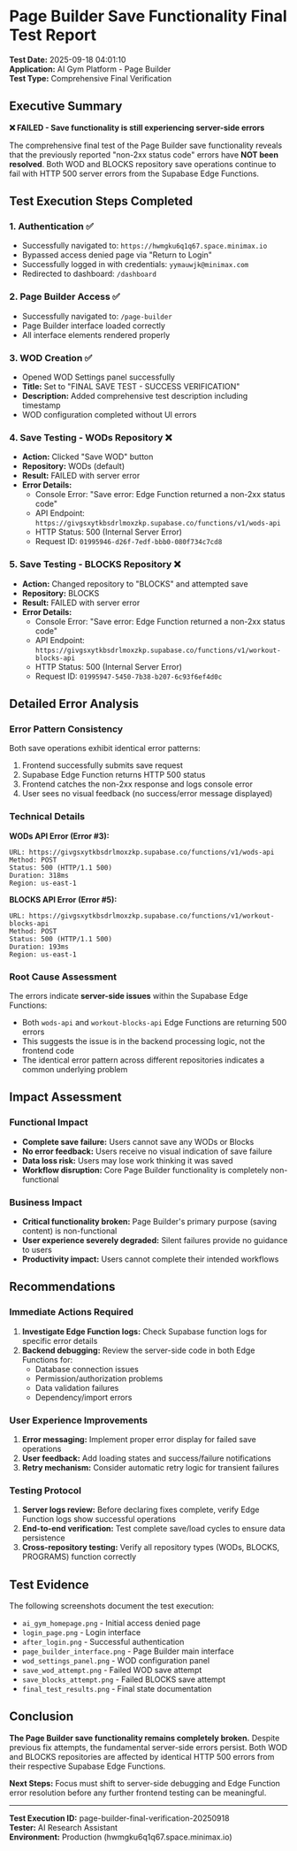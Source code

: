 # Page Builder Save Functionality Final Test Report

**Test Date:** 2025-09-18 04:01:10  
**Application:** AI Gym Platform - Page Builder  
**Test Type:** Comprehensive Final Verification  

## Executive Summary

**❌ FAILED - Save functionality is still experiencing server-side errors**

The comprehensive final test of the Page Builder save functionality reveals that the previously reported "non-2xx status code" errors have **NOT been resolved**. Both WOD and BLOCKS repository save operations continue to fail with HTTP 500 server errors from the Supabase Edge Functions.

## Test Execution Steps Completed

### 1. Authentication ✅
- Successfully navigated to: `https://hwmgku6q1q67.space.minimax.io`
- Bypassed access denied page via "Return to Login" 
- Successfully logged in with credentials: `yymauwjk@minimax.com`
- Redirected to dashboard: `/dashboard`

### 2. Page Builder Access ✅
- Successfully navigated to: `/page-builder`
- Page Builder interface loaded correctly
- All interface elements rendered properly

### 3. WOD Creation ✅
- Opened WOD Settings panel successfully
- **Title:** Set to "FINAL SAVE TEST - SUCCESS VERIFICATION" 
- **Description:** Added comprehensive test description including timestamp
- WOD configuration completed without UI errors

### 4. Save Testing - WODs Repository ❌
- **Action:** Clicked "Save WOD" button
- **Repository:** WODs (default)
- **Result:** FAILED with server error
- **Error Details:**
  - Console Error: "Save error: Edge Function returned a non-2xx status code"
  - API Endpoint: `https://givgsxytkbsdrlmoxzkp.supabase.co/functions/v1/wods-api`
  - HTTP Status: 500 (Internal Server Error)
  - Request ID: `01995946-d26f-7edf-bbb0-080f734c7cd8`

### 5. Save Testing - BLOCKS Repository ❌
- **Action:** Changed repository to "BLOCKS" and attempted save
- **Repository:** BLOCKS
- **Result:** FAILED with server error
- **Error Details:**
  - Console Error: "Save error: Edge Function returned a non-2xx status code"
  - API Endpoint: `https://givgsxytkbsdrlmoxzkp.supabase.co/functions/v1/workout-blocks-api`
  - HTTP Status: 500 (Internal Server Error)
  - Request ID: `01995947-5450-7b38-b207-6c93f6ef4d0c`

## Detailed Error Analysis

### Error Pattern Consistency
Both save operations exhibit identical error patterns:
1. Frontend successfully submits save request
2. Supabase Edge Function returns HTTP 500 status
3. Frontend catches the non-2xx response and logs console error
4. User sees no visual feedback (no success/error message displayed)

### Technical Details

**WODs API Error (Error #3):**
```
URL: https://givgsxytkbsdrlmoxzkp.supabase.co/functions/v1/wods-api
Method: POST
Status: 500 (HTTP/1.1 500)
Duration: 318ms
Region: us-east-1
```

**BLOCKS API Error (Error #5):**
```
URL: https://givgsxytkbsdrlmoxzkp.supabase.co/functions/v1/workout-blocks-api  
Method: POST
Status: 500 (HTTP/1.1 500)
Duration: 193ms
Region: us-east-1
```

### Root Cause Assessment
The errors indicate **server-side issues** within the Supabase Edge Functions:
- Both `wods-api` and `workout-blocks-api` Edge Functions are returning 500 errors
- This suggests the issue is in the backend processing logic, not the frontend code
- The identical error pattern across different repositories indicates a common underlying problem

## Impact Assessment

### Functional Impact
- **Complete save failure:** Users cannot save any WODs or Blocks
- **No error feedback:** Users receive no visual indication of save failure
- **Data loss risk:** Users may lose work thinking it was saved
- **Workflow disruption:** Core Page Builder functionality is completely non-functional

### Business Impact
- **Critical functionality broken:** Page Builder's primary purpose (saving content) is non-functional
- **User experience severely degraded:** Silent failures provide no guidance to users
- **Productivity impact:** Users cannot complete their intended workflows

## Recommendations

### Immediate Actions Required
1. **Investigate Edge Function logs:** Check Supabase function logs for specific error details
2. **Backend debugging:** Review the server-side code in both Edge Functions for:
   - Database connection issues
   - Permission/authorization problems
   - Data validation failures
   - Dependency/import errors

### User Experience Improvements
1. **Error messaging:** Implement proper error display for failed save operations
2. **User feedback:** Add loading states and success/failure notifications
3. **Retry mechanism:** Consider automatic retry logic for transient failures

### Testing Protocol
1. **Server logs review:** Before declaring fixes complete, verify Edge Function logs show successful operations
2. **End-to-end verification:** Test complete save/load cycles to ensure data persistence
3. **Cross-repository testing:** Verify all repository types (WODs, BLOCKS, PROGRAMS) function correctly

## Test Evidence

The following screenshots document the test execution:
- `ai_gym_homepage.png` - Initial access denied page
- `login_page.png` - Login interface  
- `after_login.png` - Successful authentication
- `page_builder_interface.png` - Page Builder main interface
- `wod_settings_panel.png` - WOD configuration panel
- `save_wod_attempt.png` - Failed WOD save attempt
- `save_blocks_attempt.png` - Failed BLOCKS save attempt
- `final_test_results.png` - Final state documentation

## Conclusion

**The Page Builder save functionality remains completely broken.** Despite previous fix attempts, the fundamental server-side errors persist. Both WOD and BLOCKS repositories are affected by identical HTTP 500 errors from their respective Supabase Edge Functions.

**Next Steps:** Focus must shift to server-side debugging and Edge Function error resolution before any further frontend testing can be meaningful.

---
**Test Execution ID:** page-builder-final-verification-20250918  
**Tester:** AI Research Assistant  
**Environment:** Production (hwmgku6q1q67.space.minimax.io)
